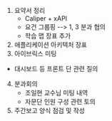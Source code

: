 1. 요약서 정리
   + Caliper + xAPI
   + 요건 그룹핑 --> 1, 3 분과 협의
   + 학습 맵 장표 추가
2. 애플리케이션 아키텍처 장표
3.  아이브릭스 미팅
   + 대시보드 등 프론트 단  관련 질의
4. 분과회의
   + 조일현 교수님 미팅 내역
   + 자문단 인원 구성 관련 토의
5.  주간보고 양식 점검 및 작성